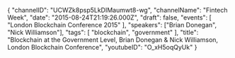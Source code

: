 {
    "channelID": "UCWZk8psp5LkDIMaumwt8-wg",
    "channelName": "Fintech Week",
    "date": "2015-08-24T21:19:26.000Z",
    "draft": false,
    "events": [
        "London Blockchain Conference 2015"
    ],
    "speakers": ["Brian Donegan", "Nick Williamson"],
    "tags": [
        "blockchain",
        "government"
    ],
    "title": "Blockchain at the Government Level, Brian Donegan & Nick Williamson, London Blockchain Conference",
    "youtubeID": "O_xH5oqQyUk"
}
